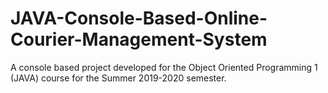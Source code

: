 # JAVA-Console-Based-Online-Courier-Management-System

A console based project developed for the Object Oriented Programming 1 (JAVA) course for the Summer 2019-2020 semester.
